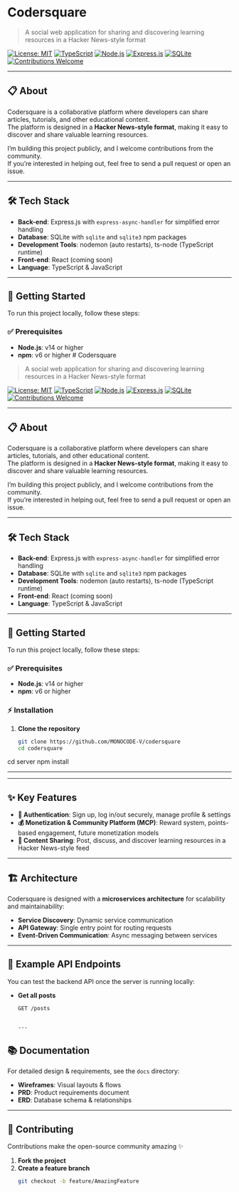 # Codersquare

> A social web application for sharing and discovering learning resources in a Hacker News-style format

[![License: MIT](https://img.shields.io/badge/License-MIT-yellow.svg)](https://opensource.org/licenses/MIT)
[![TypeScript](https://img.shields.io/badge/TypeScript-3178C6?logo=typescript&logoColor=white)](https://www.typescriptlang.org/)
[![Node.js](https://img.shields.io/badge/Node.js-339933?logo=nodedotjs&logoColor=white)](https://nodejs.org/)
[![Express.js](https://img.shields.io/badge/Express.js-000000?logo=express&logoColor=white)](https://expressjs.com/)
[![SQLite](https://img.shields.io/badge/SQLite-003B57?logo=sqlite&logoColor=white)](https://sqlite.org/)
[![Contributions Welcome](https://img.shields.io/badge/contributions-welcome-brightgreen.svg)](https://github.com/MONOCODE-V/codersquare)

---

## 📋 About

Codersquare is a collaborative platform where developers can share articles, tutorials, and other educational content.  
The platform is designed in a **Hacker News-style format**, making it easy to discover and share valuable learning resources.

I’m building this project publicly, and I welcome contributions from the community.  
If you’re interested in helping out, feel free to send a pull request or open an issue.

---

## 🛠️ Tech Stack

- **Back-end**: Express.js with `express-async-handler` for simplified error handling  
- **Database**: SQLite with `sqlite` and `sqlite3` npm packages  
- **Development Tools**: nodemon (auto restarts), ts-node (TypeScript runtime)  
- **Front-end**: React (coming soon)  
- **Language**: TypeScript & JavaScript  

---

## 🚀 Getting Started

To run this project locally, follow these steps:

### ✅ Prerequisites

- **Node.js**: v14 or higher  
- **npm**: v6 or higher  # Codersquare

> A social web application for sharing and discovering learning resources in a Hacker News-style format

[![License: MIT](https://img.shields.io/badge/License-MIT-yellow.svg)](https://opensource.org/licenses/MIT)
[![TypeScript](https://img.shields.io/badge/TypeScript-3178C6?logo=typescript&logoColor=white)](https://www.typescriptlang.org/)
[![Node.js](https://img.shields.io/badge/Node.js-339933?logo=nodedotjs&logoColor=white)](https://nodejs.org/)
[![Express.js](https://img.shields.io/badge/Express.js-000000?logo=express&logoColor=white)](https://expressjs.com/)
[![SQLite](https://img.shields.io/badge/SQLite-003B57?logo=sqlite&logoColor=white)](https://sqlite.org/)
[![Contributions Welcome](https://img.shields.io/badge/contributions-welcome-brightgreen.svg)](https://github.com/MONOCODE-V/codersquare)

---

## 📋 About

Codersquare is a collaborative platform where developers can share articles, tutorials, and other educational content.  
The platform is designed in a **Hacker News-style format**, making it easy to discover and share valuable learning resources.

I’m building this project publicly, and I welcome contributions from the community.  
If you’re interested in helping out, feel free to send a pull request or open an issue.

---

## 🛠️ Tech Stack

- **Back-end**: Express.js with `express-async-handler` for simplified error handling  
- **Database**: SQLite with `sqlite` and `sqlite3` npm packages  
- **Development Tools**: nodemon (auto restarts), ts-node (TypeScript runtime)  
- **Front-end**: React (coming soon)  
- **Language**: TypeScript & JavaScript  

---

## 🚀 Getting Started

To run this project locally, follow these steps:

### ✅ Prerequisites

- **Node.js**: v14 or higher  
- **npm**: v6 or higher  

### ⚡ Installation

1. **Clone the repository**
   ```bash
   git clone https://github.com/MONOCODE-V/codersquare
   cd codersquare
cd server
npm install

---
---

## ✨ Key Features

- **🔐 Authentication**: Sign up, log in/out securely, manage profile & settings  
- **💰 Monetization & Community Platform (MCP)**: Reward system, points-based engagement, future monetization models  
- **📖 Content Sharing**: Post, discuss, and discover learning resources in a Hacker News-style feed  

---

## 🏗️ Architecture

Codersquare is designed with a **microservices architecture** for scalability and maintainability:

- **Service Discovery**: Dynamic service communication  
- **API Gateway**: Single entry point for routing requests  
- **Event-Driven Communication**: Async messaging between services  

---

## 📡 Example API Endpoints

You can test the backend API once the server is running locally:

- **Get all posts**
  ```bash
  GET /posts


  ---

## 📚 Documentation

For detailed design & requirements, see the `docs` directory:

- **Wireframes**: Visual layouts & flows  
- **PRD**: Product requirements document  
- **ERD**: Database schema & relationships  

---

## 🤝 Contributing

Contributions make the open-source community amazing ✨  

1. **Fork the project**  
2. **Create a feature branch**
   ```bash
   git checkout -b feature/AmazingFeature


